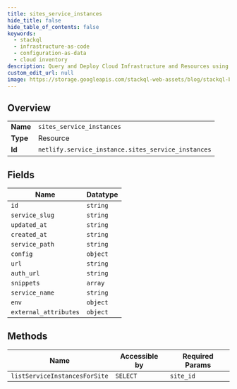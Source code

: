 ```yaml
---
title: sites_service_instances
hide_title: false
hide_table_of_contents: false
keywords:
  - stackql
  - infrastructure-as-code
  - configuration-as-data
  - cloud inventory
description: Query and Deploy Cloud Infrastructure and Resources using SQL
custom_edit_url: null
image: https://storage.googleapis.com/stackql-web-assets/blog/stackql-blog-post-featured-image.png
---
```

  
    

## Overview
<table><tbody>
<tr><td><b>Name</b></td><td><code>sites_service_instances</code></td></tr>
<tr><td><b>Type</b></td><td>Resource</td></tr>
<tr><td><b>Id</b></td><td><code>netlify.service_instance.sites_service_instances</code></td></tr>
</tbody></table>

## Fields
| Name | Datatype |
| ---- | -------- |
| `id` | `string` |
| `service_slug` | `string` |
| `updated_at` | `string` |
| `created_at` | `string` |
| `service_path` | `string` |
| `config` | `object` |
| `url` | `string` |
| `auth_url` | `string` |
| `snippets` | `array` |
| `service_name` | `string` |
| `env` | `object` |
| `external_attributes` | `object` |
## Methods
| Name | Accessible by | Required Params |
| ---- | ------------- | --------------- |
| `listServiceInstancesForSite` | `SELECT` | `site_id` |

